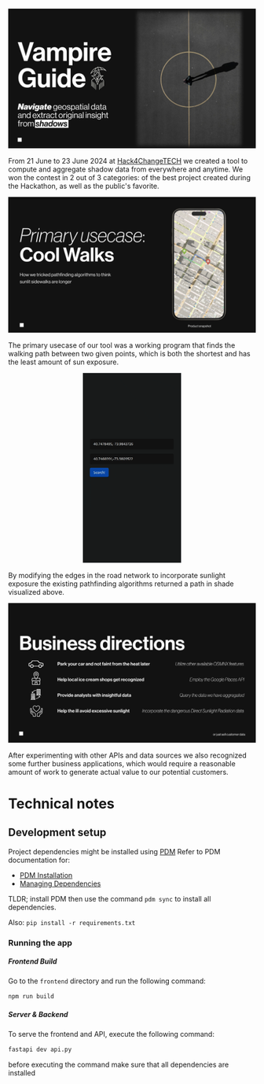 ![Landing](img/landing.jpg)

From 21 June to 23 June 2024 at [Hack4ChangeTECH](https://hack4change.tech/) we created 
a tool to compute and aggregate shadow data from everywhere and anytime. We won the contest in 2 out of 3 categories: of the best project created during the Hackathon, as well as the public's favorite.

![Usecase](img/coolwalks.jpg)

The primary usecase of our tool was a working program that finds the walking path between two given points, which is both the shortest and has the least amount of sun exposure. 
<!-- ![Demo](img/demo.gif) -->
<center>
<img src="img/demo.gif" alt="demo gif" width="200"/>
</center>

By modifying the edges in the road network to incorporate sunlight exposure the existing pathfinding algorithms returned a path in shade visualized above.


![Business](img/business.jpg)

After experimenting with other APIs and data sources we also recognized some further business applications, which would require a reasonable amount of work to generate actual value to our potential customers.

# Technical notes

## Development setup

Project dependencies might be installed using [PDM](https://pdm-project.org/en/latest/)
Refer to PDM documentation for:
- [PDM Installation](https://pdm-project.org/en/latest/#installation) 
- [Managing Dependencies](https://pdm-project.org/en/latest/usage/dependency/#manage-dependencies)

TLDR; install PDM then use the command `pdm sync` to install all dependencies.

Also: `pip install -r requirements.txt`


### Running the app
##### Frontend Build
Go to the `frontend` directory and run the following command:
```bash
npm run build
```

##### Server & Backend
To serve the frontend and API, execute the following command:

```bash
fastapi dev api.py
```

before executing the command make sure that all dependencies are installed
